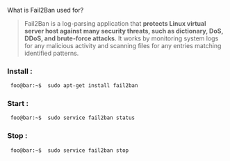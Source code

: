 What is Fail2Ban used for?

>Fail2Ban is a log-parsing application that **protects Linux virtual server host against many security threats, such as dictionary, DoS, DDoS, and brute-force attacks**. It works by monitoring system logs for any malicious activity and scanning files for any entries matching identified patterns.

### Install :
````bash
 foo@bar:~$  sudo apt-get install fail2ban
````

### Start :  
````bash
 foo@bar:~$  sudo service fail2ban status
````

### Stop :  
````bash
 foo@bar:~$  sudo service fail2ban stop   
````